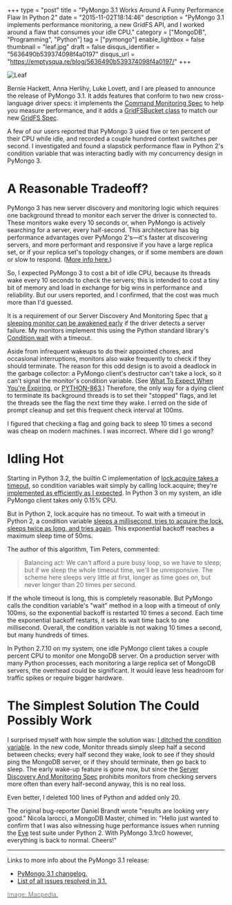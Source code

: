 +++
type = "post"
title = "PyMongo 3.1 Works Around A Funny Performance Flaw In Python 2"
date = "2015-11-02T18:14:46"
description = "PyMongo 3.1 implements performance monitoring, a new GridFS API, and I worked around a flaw that consumes your idle CPU."
category = ["MongoDB", "Programming", "Python"]
tag = ["pymongo"]
enable_lightbox = false
thumbnail = "leaf.jpg"
draft = false
disqus_identifier = "5636490b539374098f4a0197"
disqus_url = "https://emptysqua.re/blog/5636490b539374098f4a0197/"
+++

<p><img style="display:block; margin-left:auto; margin-right:auto;" src="leaf.jpg" alt="Leaf" title="Leaf" /></p>
<p>Bernie Hackett, Anna Herlihy, Luke Lovett, and I are pleased to announce the release of PyMongo 3.1. It adds features that conform to two new cross-language driver specs: it implements the <a href="https://github.com/mongodb/specifications/blob/master/source/command-monitoring/command-monitoring.rst">Command Monitoring Spec</a> to help you measure performance, and it adds a <a href="http://api.mongodb.org/python/3.1/api/gridfs/index.html#gridfs.GridFSBucket">GridFSBucket class</a> to match our new <a href="https://github.com/mongodb/specifications/blob/master/source/gridfs/gridfs-spec.rst">GridFS Spec</a>.</p>
<p>A few of our users reported that PyMongo 3 used five or ten percent of their CPU while idle, and recorded a couple hundred context switches per second. I investigated and found a slapstick performance flaw in Python 2's condition variable that was interacting badly with my concurrency design in PyMongo 3.</p>
<h1 id="a-reasonable-tradeoff">A Reasonable Tradeoff?</h1>
<p>PyMongo 3 has new server discovery and monitoring logic which requires one background thread to monitor each server the driver is connected to. These monitors wake every 10 seconds or, when PyMongo is actively searching for a server, every half-second. This architecture has big performance advantages over PyMongo 2's&mdash;it's faster at discovering servers, and more performant and responsive if you have a large replica set, or if your replica set's topology changes, or if some members are down or slow to respond. (<a href="/announcing-pymongo-3/#responsiveness">More info here.</a>)</p>
<p>So, I expected PyMongo 3 to cost a bit of idle CPU, because its threads wake every 10 seconds to check the servers; this is intended to cost a tiny bit of memory and load in exchange for big wins in performance and reliability. But our users reported, and I confirmed, that the cost was much more than I'd guessed.</p>
<p>It is a requirement of our Server Discovery And Monitoring Spec that <a href="https://github.com/mongodb/specifications/blob/master/source/server-discovery-and-monitoring/server-discovery-and-monitoring.rst#requesting-an-immediate-check">a sleeping monitor can be awakened early</a> if the driver detects a server failure. My monitors implement this using the Python standard library's <a href="https://docs.python.org/2/library/threading.html#threading.Condition.wait">Condition.wait</a> with a timeout.</p>
<p>Aside from infrequent wakeups to do their appointed chores, and occasional interruptions, monitors also wake frequently to check if they should terminate. The reason for this odd design is to avoid a deadlock in the garbage collector: a PyMongo client's destructor can't take a lock, so it can't signal the monitor's condition variable. (See <a href="/pypy-garbage-collection-and-a-deadlock/">What To Expect When You're Expiring</a>, or <a href="https://jira.mongodb.org/browse/PYTHON-863">PYTHON-863</a>.) Therefore, the only way for a dying client to terminate its background threads is to set their "stopped" flags, and let the threads see the flag the next time they wake. I erred on the side of prompt cleanup and set this frequent check interval at 100ms.</p>
<p>I figured that checking a flag and going back to sleep 10 times a second was cheap on modern machines. I was incorrect. Where did I go wrong?</p>
<h1 id="idling-hot">Idling Hot</h1>
<p>Starting in Python 3.2, the builtin C implementation of <a href="https://docs.python.org/3/library/_thread.html#_thread.lock.acquire">lock.acquire takes a timeout</a>, so condition variables wait simply by calling lock.acquire; they're <a href="https://hg.python.org/cpython/file/v3.5.0/Lib/threading.py#l261">implemented as efficiently as I expected</a>. In Python 3 on my system, an idle PyMongo client takes only 0.15% CPU.</p>
<p>But in Python 2, lock.acquire has no timeout. To wait with a timeout in Python 2, a condition variable <a href="https://hg.python.org/cpython/file/v2.7.10/Lib/threading.py#l309">sleeps a millisecond, tries to acquire the lock, sleeps twice as long, and tries again</a>. This exponential backoff reaches a maximum sleep time of 50ms.</p>
<p>The author of this algorithm, Tim Peters, commented:</p>
<blockquote>
<p>Balancing act:  We can't afford a pure busy loop, so we
have to sleep; but if we sleep the whole timeout time,
we'll be unresponsive.  The scheme here sleeps very
little at first, longer as time goes on, but never longer
than 20 times per second.</p>
</blockquote>
<p>If the whole timeout is long, this is completely reasonable. But PyMongo calls the condition variable's "wait" method in a loop with a timeout of only 100ms, so the exponential backoff is restarted 10 times a second. Each time the exponential backoff restarts, it sets its wait time back to one millisecond. Overall, the condition variable is not waking 10 times a second, but many hundreds of times.</p>
<p>In Python 2.7.10 on my system, one idle PyMongo client takes a couple percent CPU to monitor one MongoDB server. On a production server with many Python processes, each monitoring a large replica set of MongoDB servers, the overhead could be significant. It would leave less headroom for traffic spikes or require bigger hardware.</p>
<h1 id="the-simplest-solution-the-could-possibly-work">The Simplest Solution The Could Possibly Work</h1>
<p>I surprised myself with how simple the solution was: <a href="https://github.com/mongodb/mongo-python-driver/commit/b9228a3eb00fed4b1db558bc133142e6a62194e5">I ditched the condition variable</a>. In the new code, Monitor threads simply sleep half a second between checks; every half second they wake, look to see if they should ping the MongoDB server, or if they should terminate, then go back to sleep. The early wake-up feature is gone now, but since the <a href="https://github.com/mongodb/specifications/blob/master/source/server-discovery-and-monitoring/server-discovery-and-monitoring.rst#minheartbeatfrequencyms">Server Discovery And Monitoring Spec</a> prohibits monitors from checking servers more often than every half-second anyway, this is no real loss.</p>
<p>Even better, I deleted 100 lines of Python and added only 20.</p>
<p>The original bug-reporter Daniel Brandt wrote "results are looking very good." Nicola Iarocci, a MongoDB Master, chimed in: "Hello just wanted to confirm that I was also witnessing huge performance issues when running the <a href="http://python-eve.org">Eve</a> test suite under Python 2. With PyMongo 3.1rc0 however, everything is back to normal. Cheers!"</p>
<hr />
<p>Links to more info about the PyMongo 3.1 release:</p>
<ul>
<li><a href="http://api.mongodb.org/python/3.1/changelog.html">PyMongo 3.1 changelog.</a></li>
<li><a href="https://jira.mongodb.org/issues/?jql=fixVersion%20%3D%203.1%20AND%20project%20%3D%20PYTHON">List of all issues resolved in 3.1.</a></li>
</ul>
<p><a href="https://www.flickr.com/photos/41369090@N02/3813650335"><span style="color:gray">Image: Macpedia.</span></a></p>
